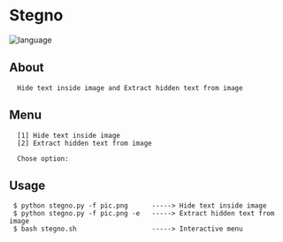 # Stegno

![language](https://img.shields.io/badge/language-python%2B-green.svg)

## About

      Hide text inside image and Extract hidden text from image
     
## Menu

      [1] Hide text inside image
      [2] Extract hidden text from image
            
      Chose option:

## Usage

     $ python stegno.py -f pic.png      -----> Hide text inside image
     $ python stegno.py -f pic.png -e   -----> Extract hidden text from image
     $ bash stegno.sh                   -----> Interactive menu
